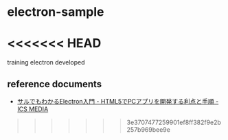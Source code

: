 # electron-sample
<<<<<<< HEAD
=======
training electron developed

## reference documents
* [サルでもわかるElectron入門 - HTML5でPCアプリを開発する利点と手順 - ICS MEDIA](https://ics.media/entry/7298)
>>>>>>> 3e3707477259901ef8ff382f9e2b257b969bee9e
